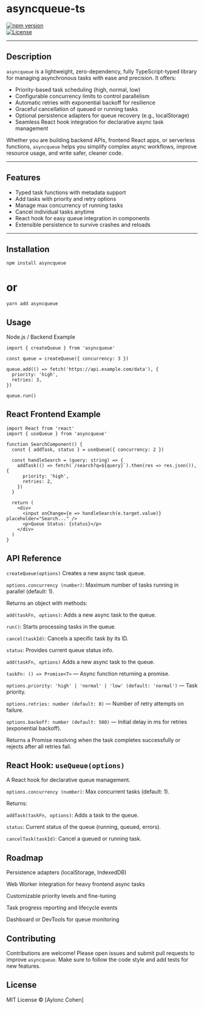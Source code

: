 # asyncqueue-ts

[![npm version](https://img.shields.io/npm/v/asyncqueue-ts.svg)](https://www.npmjs.com/package/asyncqueue-ts)  
[![License](https://img.shields.io/npm/l/asyncqueue-ts.svg)](LICENSE)

---
## Description

`asyncqueue` is a lightweight, zero-dependency, fully TypeScript-typed library for managing asynchronous tasks with ease and precision. It offers:

- Priority-based task scheduling (high, normal, low)  
- Configurable concurrency limits to control parallelism  
- Automatic retries with exponential backoff for resilience  
- Graceful cancellation of queued or running tasks  
- Optional persistence adapters for queue recovery (e.g., localStorage)  
- Seamless React hook integration for declarative async task management  

Whether you are building backend APIs, frontend React apps, or serverless functions, `asyncqueue` helps you simplify complex async workflows, improve resource usage, and write safer, cleaner code.

---

## Features

- Typed task functions with metadata support  
- Add tasks with priority and retry options  
- Manage max concurrency of running tasks  
- Cancel individual tasks anytime  
- React hook for easy queue integration in components  
- Extensible persistence to survive crashes and reloads  

---

## Installation

```bash
npm install asyncqueue
```
# or
```
yarn add asyncqueue
```
## Usage
Node.js / Backend Example
```
import { createQueue } from 'asyncqueue'

const queue = createQueue({ concurrency: 3 })

queue.add(() => fetch('https://api.example.com/data'), {
  priority: 'high',
  retries: 3,
})

queue.run()
```
## React Frontend Example
```
import React from 'react'
import { useQueue } from 'asyncqueue'

function SearchComponent() {
  const { addTask, status } = useQueue({ concurrency: 2 })

  const handleSearch = (query: string) => {
    addTask(() => fetch(`/search?q=${query}`).then(res => res.json()), {
      priority: 'high',
      retries: 2,
    })
  }

  return (
    <div>
      <input onChange={e => handleSearch(e.target.value)} placeholder="Search..." />
      <p>Queue Status: {status}</p>
    </div>
  )
}
```
## API Reference
```createQueue(options)```
Creates a new async task queue.

```options.concurrency (number)```: Maximum number of tasks running in parallel (default: 1).

Returns an object with methods:

```add(taskFn, options)```: Adds a new async task to the queue.

```run()```: Starts processing tasks in the queue.

```cancel(taskId)```: Cancels a specific task by its ID.

```status```: Provides current queue status info.

```add(taskFn, options)```
Adds a new async task to the queue.

```taskFn: () => Promise<T>``` — Async function returning a promise.

```options.priority: 'high' | 'normal' | 'low' (default: 'normal')``` — Task priority.

```options.retries: number (default: 0)``` — Number of retry attempts on failure.

```options.backoff: number (default: 500)``` — Initial delay in ms for retries (exponential backoff).

Returns a Promise<T> resolving when the task completes successfully or rejects after all retries fail.

## React Hook: ```useQueue(options)```
A React hook for declarative queue management.

```options.concurrency (number)```: Max concurrent tasks (default: 1).

Returns:

```addTask(taskFn, options)```: Adds a task to the queue.

```status```: Current status of the queue (running, queued, errors).

```cancelTask(taskId)```: Cancel a queued or running task.

## Roadmap
Persistence adapters (localStorage, IndexedDB)

Web Worker integration for heavy frontend async tasks

Customizable priority levels and fine-tuning

Task progress reporting and lifecycle events

Dashboard or DevTools for queue monitoring

## Contributing
Contributions are welcome! Please open issues and submit pull requests to improve ```asyncqueue```.
Make sure to follow the code style and add tests for new features.

## License
MIT License © [Aylonc Cohen]
